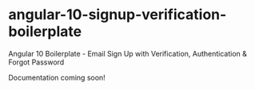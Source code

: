 # angular-10-signup-verification-boilerplate

Angular 10 Boilerplate - Email Sign Up with Verification, Authentication & Forgot Password

Documentation coming soon!
